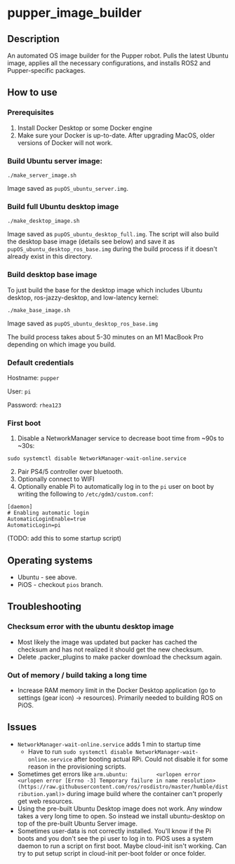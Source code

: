# pupper_image_builder

## Description
An automated OS image builder for the Pupper robot. Pulls the latest Ubuntu image, applies all the necessary configurations, and installs ROS2 and Pupper-specific packages.

## How to use
### Prerequisites
1. Install Docker Desktop or some Docker engine
2. Make sure your Docker is up-to-date. After upgrading MacOS, older versions of Docker will not work.


### Build Ubuntu server image:
```
./make_server_image.sh
```
Image saved as `pupOS_ubuntu_server.img`.

### Build full Ubuntu desktop image 
```
./make_desktop_image.sh
```
Image saved as `pupOS_ubuntu_desktop_full.img`. The script will also build the desktop base image (details see below) and save it as `pupOS_ubuntu_desktop_ros_base.img` during the build process if it doesn't already exist in this directory.

### Build desktop base image

To just build the base for the desktop image which includes Ubuntu desktop, ros-jazzy-desktop, and low-latency kernel:
```
./make_base_image.sh
```
Image saved as `pupOS_ubuntu_desktop_ros_base.img`

The build process takes about 5-30 minutes on an M1 MacBook Pro depending on which image you build.

### Default credentials
Hostname: `pupper`

User: `pi`

Password: `rhea123`

### First boot
1. Disable a NetworkManager service to decrease boot time from ~90s to ~30s:

`sudo systemctl disable NetworkManager-wait-online.service`

2. Pair PS4/5 controller over bluetooth.
3. Optionally connect to WIFI
4. Optionally enable Pi to automatically log in to the `pi` user on boot by writing the following to `/etc/gdm3/custom.conf`:
```
[daemon]
# Enabling automatic login
AutomaticLoginEnable=true
AutomaticLogin=pi
```
(TODO: add this to some startup script)

## Operating systems
* Ubuntu - see above.
* PiOS - checkout `pios` branch. 

## Troubleshooting
###  Checksum error with the ubuntu desktop image
* Most likely the image was updated but packer has cached the checksum and has not realized it should get the new checksum. 
* Delete .packer_plugins to make packer download the checksum again.

### Out of memory / build taking a long time
* Increase RAM memory limit in the Docker Desktop application (go to settings (gear icon) -> resources). Primarily needed to building ROS on PiOS.

## Issues
* `NetworkManager-wait-online.service` adds 1 min to startup time
    * Have to run `sudo systemctl disable NetworkManager-wait-online.service` after booting actual RPi. Could not disable it for some reason in the provisioning scripts.
* Sometimes get errors like `arm.ubuntu:         <urlopen error <urlopen error [Errno -3] Temporary failure in name resolution> (https://raw.githubusercontent.com/ros/rosdistro/master/humble/distribution.yaml)>` during image build where the container can't properly get web resources. 
* Using the pre-built Ubuntu Desktop image does not work. Any window takes a very long time to open. So instead we install ubuntu-desktop on top of the pre-built Ubuntu Server image.
* Sometimes user-data is not correctly installed. You'll know if the Pi boots and you don't see the pi user to log in to. PiOS uses a system daemon to run a script on first boot. Maybe cloud-init isn't working. Can try to put setup script in cloud-init per-boot folder or once folder.